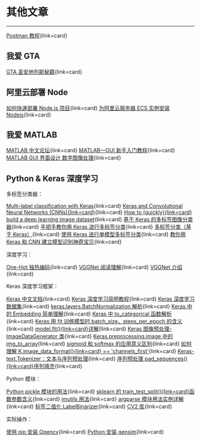 # 其他文章

---

[Postman 教程](https://www.jianshu.com/p/97ba64888894){link=card}

## 我爱 GTA

[GTA 圣安地列斯秘籍](https://zhidao.baidu.com/question/1900115355228272460.html){link=card}

## 阿里云部署 Node

[如何快速部署 Node.js 项目](https://developer.aliyun.com/article/80217){link=card}
[为阿里云服务器 ECS 实例安装 Nodejs](https://blog.csdn.net/weixin_43503511/article/details/86670345){link=card}

## 我爱 MATLAB

[MATLAB 中文论坛](https://www.ilovematlab.cn/){link=card}
[MATLAB—GUI 新手入门教程](https://blog.csdn.net/qq_44868807/article/details/106628113){link=card}
[MATLAB GUI 界面设计 数字图像处理](https://www.bilibili.com/video/BV1o5411W7dF){link=card}

## Python & Keras 深度学习

多标签分类器：

[Multi-label classification with Keras](https://www.pyimagesearch.com/2018/05/07/multi-label-classification-with-keras/){link=card}
[Keras and Convolutional Neural Networks (CNNs){link=card}](https://www.pyimagesearch.com/2018/04/16/keras-and-convolutional-neural-networks-cnns/){link=card}
[How to (quickly){link=card} build a deep learning image dataset](https://www.pyimagesearch.com/2018/04/09/how-to-quickly-build-a-deep-learning-image-dataset/){link=card}
[基于 Keras 的多标签图像分类器](https://blog.csdn.net/lc013/article/details/100033158){link=card}
[手把手教你用 Keras 进行多标签分类](https://blog.csdn.net/tMb8Z9Vdm66wH68VX1/article/details/81090757){link=card}
[多标签分类（基于 Keras）](https://blog.csdn.net/qq_37764129/article/details/100853805){link=card}
[使用 Keras 进行单模型多标签分类](https://blog.csdn.net/lly1122334/article/details/88806913){link=card}
[教你用 Keras 和 CNN 建立模型识别神奇宝贝](https://blog.csdn.net/tMb8Z9Vdm66wH68VX1/article/details/81713585){link=card}

深度学习：

[One-Hot 独热编码](https://blog.csdn.net/qq_15192373/article/details/89552498){link=card}
[VGGNet 阅读理解](https://blog.csdn.net/zziahgf/article/details/79614822){link=card}
[VGGNet 介绍](https://blog.csdn.net/u013181595/article/details/80974210){link=card}

Keras 深度学习框架：

[Keras 中文文档](https://keras-zh.readthedocs.io/){link=card}
[Keras 深度学习简明教程](https://www.bilibili.com/video/BV1gE411R7jd){link=card}
[Keras 深度学习数据集](https://www.jianshu.com/p/c98a24cfa821/){link=card}
[keras.layers.BatchNormalization 解析](https://blog.csdn.net/weixin_43935696/article/details/112214007){link=card}
[Keras 中的 Embedding 简单理解](https://www.jianshu.com/p/a3f3033a7379){link=card}
[Keras 中 to_categorical 函数解析](https://blog.csdn.net/moyu123456789/article/details/83444140){link=card}
[Keras 用 fit 训练模型时,batch_size，steps_per_epoch 的含义](https://blog.csdn.net/qq_29676179/article/details/118001025){link=card}
[model.fit(){link=card}详解](https://blog.csdn.net/weixin_40244676/article/details/105091539){link=card}
[Keras 图像预处理-ImageDataGenerator 类](https://blog.csdn.net/qq_27825451/article/details/90056896){link=card}
[Keras.preprocessing.image 中的 img_to_array](https://www.pythonheidong.com/blog/article/430947/349baf46280172a88c55/){link=card}
[sigmoid 和 softmax 的应用意义区别](https://www.cnblogs.com/zhibei/p/12070046.html){link=card}
[如何理解 K.image_data_format(){link=card} == 'channels_first'](https://www.yisu.com/zixun/231984.html){link=card}
[Keras-text.Tokenizer：文本与序列预处理](https://blog.csdn.net/lovebyz/article/details/77712003){link=card}
[序列预处理 pad_sequences(){link=card}序列填充](https://blog.csdn.net/wcy23580/article/details/84957471){link=card}

Python 模块：

[Python pickle 模块的用法](http://www.weixueyuan.net/a/633.html){link=card}
[sklearn 的 train_test_split(){link=card}函数参数含义](https://www.cnblogs.com/Yanjy-OnlyOne/p/11288098.html){link=card}
[imutils 用法](https://blog.csdn.net/Einstellung/article/details/90634159){link=card}
[argparse 模块用法实例详解](https://zhuanlan.zhihu.com/p/56922793){link=card}
[标签二值化 LabelBinarizer](https://blog.csdn.net/u012052268/article/details/77720645/){link=card}
[CV2 库](https://blog.csdn.net/qq_41185868/article/details/79675875){link=card}

实际操作：

[使用 pip 安装 Opencv](https://www.cnblogs.com/thewaytotheway/p/12847260.html){link=card}
[Python 安装 gensim](https://www.cnblogs.com/Qi77/p/12514730.html){link=card}
